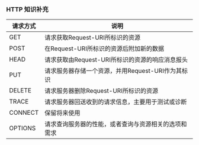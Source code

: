 ### HTTP 知识补充

| 请求方式  | 说明                                                |
| -------- | -------------------------------------------------- |
| GET      | 请求获取Request-URI所标识的资源                       |
| POST     | 在Request-URI所标识的资源后附加新的数据                 |
| HEAD     | 请求获取由Request-URI所标识的资源的响应消息报头          |
| PUT      | 请求服务器存储一个资源，并用Request-URI作为其标识        |
| DELETE   | 请求服务器删除Request-URI所标识的资源                  |
| TRACE    | 请求服务器回送收到的请求信息，主要用于测试或诊断           |
| CONNECT  | 保留将来使用                                         |
| OPTIONS  | 请求查询服务器的性能，或者查询与资源相关的选项和需求        |


